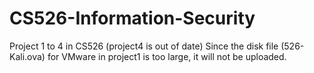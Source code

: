 # CS526-Information-Security

Project 1 to 4 in CS526 (project4 is out of date)
Since the disk file (526-Kali.ova) for VMware in project1 is too large, it will not be uploaded.
